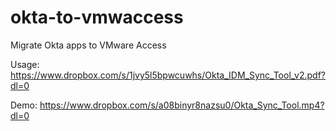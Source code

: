 # okta-to-vmwaccess
Migrate Okta apps to VMware Access

Usage:  https://www.dropbox.com/s/1jvy5l5bpwcuwhs/Okta_IDM_Sync_Tool_v2.pdf?dl=0

Demo:  https://www.dropbox.com/s/a08binyr8nazsu0/Okta_Sync_Tool.mp4?dl=0